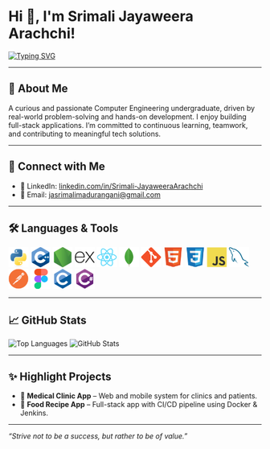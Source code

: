 # Hi 👋, I'm Srimali Jayaweera Arachchi!

[![Typing SVG](https://readme-typing-svg.herokuapp.com?font=Fira+Code&size=25&duration=3000&pause=1000&color=1E90FF&center=true&vCenter=true&width=800&lines=Computer+Engineering+Undergraduate;Full-Stack+Developer+%7C+MERN+Stack;Cybersecurity+%26+Networking+Enthusiast)](https://git.io/typing-svg)

---

## 🚀 About Me

A curious and passionate Computer Engineering undergraduate, driven by real-world problem-solving and hands-on development. I enjoy building full-stack applications. I’m committed to continuous learning, teamwork, and contributing to meaningful tech solutions.

---

## 🔗 Connect with Me

- 💼 LinkedIn: [linkedin.com/in/Srimali-JayaweeraArachchi](https://www.linkedin.com/in/srimali-jayaweeraarachchi-824937261/)
- 📧 Email: jasrimalimadurangani@gmail.com

---

## 🛠️ Languages & Tools

<p align="left">
  <a href="https://www.python.org/"><img src="https://raw.githubusercontent.com/devicons/devicon/master/icons/python/python-original.svg" width="40" height="40"/></a>
  <a href="https://cplusplus.com/"><img src="https://raw.githubusercontent.com/devicons/devicon/master/icons/cplusplus/cplusplus-original.svg" width="40" height="40"/></a>
  <a href="https://nodejs.org/"><img src="https://raw.githubusercontent.com/devicons/devicon/master/icons/nodejs/nodejs-original.svg" width="40" height="40"/></a>
  <a href="https://expressjs.com/"><img src="https://raw.githubusercontent.com/devicons/devicon/master/icons/express/express-original.svg" width="40" height="40"/></a>
  <a href="https://reactjs.org/"><img src="https://raw.githubusercontent.com/devicons/devicon/master/icons/react/react-original.svg" width="40" height="40"/></a>
  <a href="https://www.mongodb.com/"><img src="https://raw.githubusercontent.com/devicons/devicon/master/icons/mongodb/mongodb-original.svg" width="40" height="40"/></a>
  <a href="https://git-scm.com/"><img src="https://raw.githubusercontent.com/devicons/devicon/master/icons/git/git-original.svg" width="40" height="40"/></a>
  <a href="https://www.w3.org/"><img src="https://raw.githubusercontent.com/devicons/devicon/master/icons/html5/html5-original.svg" width="40" height="40"/></a>
  <a href="https://developer.mozilla.org/en-US/docs/Web/CSS"><img src="https://raw.githubusercontent.com/devicons/devicon/master/icons/css3/css3-original.svg" width="40" height="40"/></a>
  <a href="https://www.javascript.com/"><img src="https://raw.githubusercontent.com/devicons/devicon/master/icons/javascript/javascript-original.svg" width="40" height="40"/></a>
  <a href="https://www.mysql.com/"><img src="https://raw.githubusercontent.com/devicons/devicon/master/icons/mysql/mysql-original.svg" width="40" height="40"/></a>
  <a href="https://postman.com/"><img src="https://raw.githubusercontent.com/devicons/devicon/master/icons/postman/postman-original.svg" width="40" height="40"/></a>
  <a href="https://www.figma.com/"><img src="https://raw.githubusercontent.com/devicons/devicon/master/icons/figma/figma-original.svg" width="40" height="40"/></a>
  <a href="https://www.cprogramming.com/"><img src="https://raw.githubusercontent.com/devicons/devicon/master/icons/c/c-original.svg" width="40" height="40"/></a>
  <a href="https://learn.microsoft.com/en-us/dotnet/csharp/"><img src="https://raw.githubusercontent.com/devicons/devicon/master/icons/csharp/csharp-original.svg" width="40" height="40"/></a>
</p>

---

## 📈 GitHub Stats

![Top Languages](https://github-readme-stats.vercel.app/api/top-langs/?username=Srimali-Jayaweera&theme=radical&langs_count=8&hide=Jupyter%20Notebook)
![GitHub Stats](https://github-readme-stats.vercel.app/api?username=Srimali-Jayaweera&show_icons=true&theme=radical)

---

## ✨ Highlight Projects

- 🔹 **Medical Clinic App** – Web and mobile system for clinics and patients.
- 🔹 **Food Recipe App** – Full-stack app with CI/CD pipeline using Docker & Jenkins.
---

_“Strive not to be a success, but rather to be of value.”_


